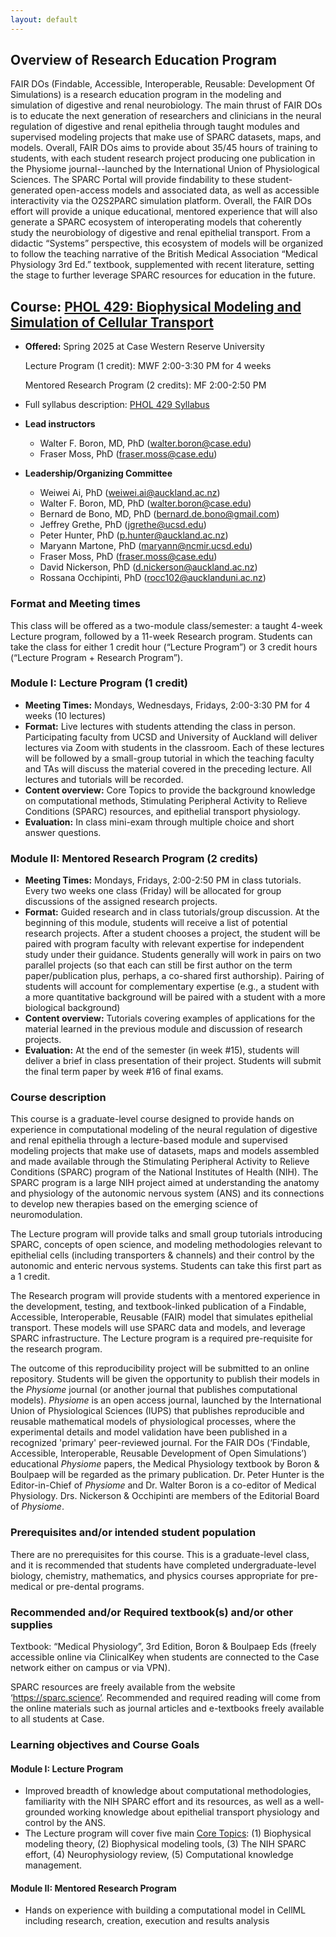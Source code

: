```yaml
---
layout: default
---
```


## Overview of Research Education Program
FAIR DOs (Findable, Accessible, Interoperable, Reusable: Development Of Simulations) is a research education program in the modeling and simulation of digestive and renal neurobiology. The main thrust of FAIR DOs is to educate the next generation of researchers and clinicians in the neural regulation of digestive and renal epithelia through taught modules and supervised modeling projects that make use of SPARC datasets, maps, and models. Overall, FAIR DOs aims to provide about 35/45 hours of training to students, with each student research project producing one publication in the Physiome journal--launched by the International Union of Physiological Sciences. The SPARC Portal will provide findability to these student- generated open-access models and associated data, as well as accessible interactivity via the O2S2PARC simulation platform. Overall, the FAIR DOs effort will provide a unique educational, mentored experience that will also generate a SPARC ecosystem of interoperating models that coherently study the neurobiology of digestive and renal epithelial transport. From a didactic “Systems” perspective, this ecosystem of models will be organized to follow the teaching narrative of the British Medical Association “Medical Physiology 3rd Ed.” textbook, supplemented with recent literature, setting the stage to further leverage SPARC resources for education in the future.
## **Course:** [PHOL 429: Biophysical Modeling and Simulation of Cellular Transport](https://physiology.case.edu/education/courses/#429)

+ **Offered:** Spring 2025 at Case Western Reserve University

    Lecture Program (1 credit): MWF 2:00-3:30 PM for 4 weeks

    Mentored Research Program (2 credits): MF 2:00-2:50 PM

+ Full syllabus description: [PHOL 429 Syllabus](PHOL%20429%20Syllabus.pdf)
+ **Lead instructors**
  + Walter F. Boron, MD, PhD (walter.boron@case.edu)
  + Fraser Moss, PhD (fraser.moss@case.edu)
+ **Leadership/Organizing Committee**
  + Weiwei Ai, PhD (weiwei.ai@auckland.ac.nz)
  + Walter F. Boron, MD, PhD (walter.boron@case.edu)
  + Bernard de Bono, MD, PhD (bernard.de.bono@gmail.com)
  + Jeffrey Grethe, PhD (jgrethe@ucsd.edu)
  + Peter Hunter, PhD (p.hunter@auckland.ac.nz)
  + Maryann Martone, PhD (maryann@ncmir.ucsd.edu)
  + Fraser Moss, PhD (fraser.moss@case.edu)
  + David Nickerson, PhD (d.nickerson@auckland.ac.nz)
  + Rossana Occhipinti, PhD (rocc102@aucklanduni.ac.nz)

### Format and Meeting times   
This class will be offered as a two-module class/semester: a taught 4-week Lecture program, followed by a 11-week Research program. Students can take the class for either 1 credit hour (“Lecture Program”) or 3 credit hours (“Lecture Program + Research Program”).

### Module I: Lecture Program (1 credit) 

+ **Meeting Times:** Mondays, Wednesdays, Fridays, 2:00-3:30 PM for 4 weeks (10 lectures)
+ **Format:** Live lectures with students attending the class in person. Participating faculty from UCSD and University of Auckland will deliver lectures via Zoom with students in the classroom. Each of these lectures will be followed by a small-group tutorial in which the teaching faculty and TAs will discuss the material covered in the preceding lecture. All lectures and tutorials will be recorded.
+ **Content overview:** Core Topics to provide the background knowledge on computational methods, Stimulating Peripheral Activity to Relieve Conditions (SPARC) resources, and epithelial transport physiology. 
+ **Evaluation:** In class mini-exam through multiple choice and short answer questions.

### Module II: Mentored Research Program (2 credits)

+ **Meeting Times:** Mondays, Fridays, 2:00-2:50 PM in class tutorials. Every two weeks one class (Friday) will be allocated for group discussions of the assigned research projects.
+ **Format:** Guided research and in class tutorials/group discussion. At the beginning of this module, students will receive a list of potential research projects. After a student chooses a project, the student will be paired with program faculty with relevant expertise for independent study under their guidance. Students generally will work in pairs on two parallel projects (so that each can still be first author on the term paper/publication plus, perhaps, a co-shared first authorship). Pairing of students will account for complementary expertise (e.g., a student with a more quantitative background will be paired with a student with a more biological background)
+ **Content overview:** Tutorials covering examples of applications for the material learned in the previous module and discussion of research projects. 
+ **Evaluation:** At the end of the semester (in week #15), students will deliver a brief in class presentation of their project. Students will submit the final term paper by week #16 of final exams.

### Course description

This course is a graduate-level course designed to provide hands on experience in computational modeling of the neural regulation of digestive and renal epithelia through a lecture-based module and supervised modeling projects that make use of datasets, maps and models assembled and made available through the Stimulating Peripheral Activity to Relieve Conditions (SPARC) program of the National Institutes of Health (NIH). The SPARC program is a large NIH project aimed at understanding the anatomy and physiology of the autonomic nervous system (ANS) and its connections to develop new therapies based on the emerging science of neuromodulation. 

The Lecture program will provide talks and small group tutorials introducing SPARC, concepts of open science, and modeling methodologies relevant to epithelial cells (including transporters & channels) and their control by the autonomic and enteric nervous systems. Students can take this first part as a 1 credit.

The Research program will provide students with a mentored experience in the development, testing, and textbook-linked publication of a Findable, Accessible, Interoperable, Reusable (FAIR) model that simulates epithelial transport. These models will use SPARC data and models, and leverage SPARC infrastructure. The Lecture program is a required pre-requisite for the research program.

The outcome of this reproducibility project will be submitted to an online repository. Students will be given the opportunity to publish their models in the *Physiome* journal (or another journal that publishes computational models). *Physiome* is an open access journal, launched by the International Union of Physiological Sciences (IUPS) that publishes reproducible and reusable mathematical models of physiological processes, where the experimental details and model validation have been published in a recognized 'primary' peer-reviewed journal. For the FAIR DOs (‘Findable, Accessible, Interoperable, Reusable Development of Open Simulations’) educational *Physiome* papers, the Medical Physiology textbook by Boron & Boulpaep will be regarded as the primary publication. Dr. Peter Hunter is the Editor-in-Chief of *Physiome* and Dr. Walter Boron is a co-editor of Medical Physiology. Drs. Nickerson & Occhipinti are members of the Editorial Board of *Physiome*.

### Prerequisites and/or intended student population

There are no prerequisites for this course. This is a graduate-level class, and it is recommended that students have completed undergraduate-level biology, chemistry, mathematics, and physics courses appropriate for pre-medical or pre-dental programs.

### Recommended and/or Required textbook(s) and/or other supplies

Textbook: “Medical Physiology”, 3rd Edition, Boron & Boulpaep Eds (freely accessible online via ClinicalKey when students are connected to the Case network either on campus or via VPN).

SPARC resources are freely available from the website ‘https://sparc.science’. Recommended and required reading will come from the online materials such as journal articles and e-textbooks freely available to all students at Case.

### Learning objectives and Course Goals

#### Module I: Lecture Program
+ Improved breadth of knowledge about computational methodologies, familiarity with the NIH SPARC effort and its resources, as well as a well-grounded working knowledge about epithelial transport physiology and control by the ANS.
+ The Lecture program will cover five main [Core Topics](core-topics): (1) Biophysical modeling theory, (2) Biophysical modeling tools, (3) The NIH SPARC effort, (4) Neurophysiology review, (5) Computational knowledge management.

#### Module II: Mentored Research Program 
+ Hands on experience with building a computational model in CellML including research, creation, execution and results analysis
